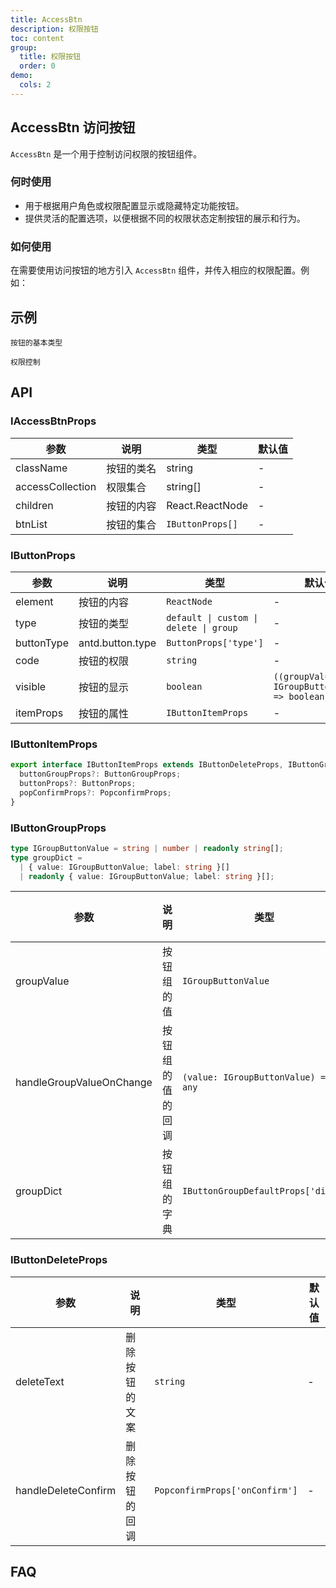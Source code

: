 ```yaml
---
title: AccessBtn
description: 权限按钮
toc: content
group:
  title: 权限按钮
  order: 0
demo:
  cols: 2
---
```


## AccessBtn 访问按钮

`AccessBtn` 是一个用于控制访问权限的按钮组件。

### 何时使用

- 用于根据用户角色或权限配置显示或隐藏特定功能按钮。
- 提供灵活的配置选项，以便根据不同的权限状态定制按钮的展示和行为。

### 如何使用

在需要使用访问按钮的地方引入 `AccessBtn` 组件，并传入相应的权限配置。例如：

## 示例

<code src='./demo/type.tsx' description="default | custom | delete | group">按钮的基本类型</code>

<code src='./demo/access.tsx' description="通过 accessCollection(string[]) 属性 传入对应的 code">权限控制</code>

## API

### IAccessBtnProps

| 参数             | 说明       | 类型             | 默认值 |
| ---------------- | ---------- | ---------------- | ------ |
| className        | 按钮的类名 | string           | -      |
| accessCollection | 权限集合   | string[]         | -      |
| children         | 按钮的内容 | React.ReactNode  | -      |
| btnList          | 按钮的集合 | `IButtonProps[]` | -      |

### IButtonProps

| 参数       | 说明             | 类型                                   | 默认值                                          |
| ---------- | ---------------- | -------------------------------------- | ----------------------------------------------- |
| element    | 按钮的内容       | `ReactNode`                            | -                                               |
| type       | 按钮的类型       | `default \| custom \| delete \| group` | -                                               |
| buttonType | antd.button.type | `ButtonProps['type']`                  | -                                               |
| code       | 按钮的权限       | `string`                               | -                                               |
| visible    | 按钮的显示       | `boolean`                              | `((groupValue?: IGroupButtonValue) => boolean)` |
| itemProps  | 按钮的属性       | `IButtonItemProps`                     | -                                               |

### IButtonItemProps

```ts
export interface IButtonItemProps extends IButtonDeleteProps, IButtonGroupProps {
  buttonGroupProps?: ButtonGroupProps;
  buttonProps?: ButtonProps;
  popConfirmProps?: PopconfirmProps;
}
```

### IButtonGroupProps

```ts
type IGroupButtonValue = string | number | readonly string[];
type groupDict =
  | { value: IGroupButtonValue; label: string }[]
  | readonly { value: IGroupButtonValue; label: string }[];
```

| 参数                     | 说明             | 类型                                | 默认值 |
| ------------------------ | ---------------- | ----------------------------------- | ------ |
| groupValue               | 按钮组的值       | `IGroupButtonValue`                 | -      |
| handleGroupValueOnChange | 按钮组的值的回调 | `(value: IGroupButtonValue) => any` | -      |
| groupDict                | 按钮组的字典     | `IButtonGroupDefaultProps['dict']`  | -      |

### IButtonDeleteProps

| 参数                | 说明           | 类型                           | 默认值 |
| ------------------- | -------------- | ------------------------------ | ------ |
| deleteText          | 删除按钮的文案 | `string`                       | -      |
| handleDeleteConfirm | 删除按钮的回调 | `PopconfirmProps['onConfirm']` | -      |

## FAQ

